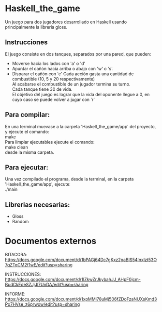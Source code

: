 # Haskell_the_game
Un juego para dos jugadores desarrollado en Haskell usando principalmente la libreria gloss.  
## Instrucciones
El juego consiste en dos tanques, separados por una pared, que pueden:  
- Moverse hacia los lados con 'a' o 'd'
- Apuntar el cañón hacia arriba o abajo con 'w' o 's'.
- Disparar el cañón con 'e'
Cada acción gasta una cantidad de combustible (10, 5 y 20 respectivamente)  
Al acabarse el combustible de un jugador termina su turno.  
Cada tanque tiene 30 de vida.  
El objetivo del juego es lograr que la vida del oponente llegue a 0, en cuyo caso se puede volver a jugar con 'r'  

## Para compilar:
En una terminal muevase a la carpeta 'Haskell_the_game/app' del proyecto, y ejecute el comando:  
make  
Para limpiar ejecutables ejecute el comando:  
make clean  
desde la misma carpeta.

## Para ejecutar:
Una vez compilado el programa, desde la terminal, en la carpeta 'Haskell_the_game/app', ejecute:  
./main

## Librerias necesarias:
- Gloss
- Random

# Documentos externos

BITACORA: https://docs.google.com/document/d/1bPAGj64Dc7gKxz2paBIS54InxIzt53O7qZTqCM2f1wE/edit?usp=sharing

INSTRUCCIONES: https://docs.google.com/document/d/1IZkwZrJkybahJJ_AHpF0jcm-BudCkEdeSZJjJl7UnDA/edit?usp=sharing

INFORME: https://docs.google.com/document/d/1xpMMi78uMj506fZDoFzaNUXsKmd3Po7HVse_z6prwow/edit?usp=sharing
